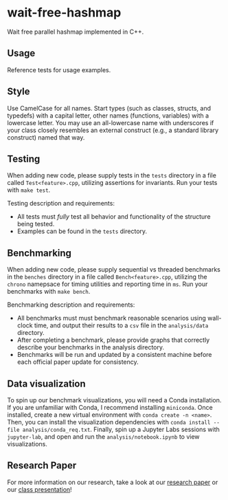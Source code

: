 # wait-free-hashmap
Wait free parallel hashmap implemented in C++.

## Usage

Reference tests for usage examples.

## Style

Use CamelCase for all names. Start types (such as classes, structs, and typedefs) with a capital letter, other names (functions, variables) with a lowercase letter. You may use an all-lowercase name with underscores if your class closely resembles an external construct (e.g., a standard library construct) named that way.

## Testing

When adding new code, please supply tests in the `tests` directory in a file called `Test<feature>.cpp`, utilizing assertions for invariants. Run your tests with `make test`.

Testing description and requirements:
 - All tests must *fully* test all behavior and functionality of the structure being tested.
 - Examples can be found in the `tests` directory.

## Benchmarking

When adding new code, please supply sequential vs threaded benchmarks in the `benches` directory in a file called `Bench<feature>.cpp`, utilizing the `chrono` namepsace for timing utilities and reporting time in `ms`. Run your benchmarks with `make bench`.

Benchmarking description and requirements:
 - All benchmarks must must benchmark reasonable scenarios using wall-clock time, and output their results to a `csv` file in the `analysis/data` directory.
 - After completing a benchmark, please provide graphs that correctly describe your benchmarks in the analysis directory.
 - Benchmarks will be run and updated by a consistent machine before each official paper update for consistency.

## Data visualization

To spin up our benchmark visualizations, you will need a Conda installation. If you are unfamiliar with Conda, I recommend installing `miniconda`. Once installed, create a new virtual environment with `conda create -n <name>`. Then, you can install the visualization dependencies with `conda install --file analysis/conda_req.txt`. Finally, spin up a Jupyter Labs sessions with `jupyter-lab`, and open and run the `analysis/notebook.ipynb` to view visualizations.

## Research Paper
For more information on our research, take a look at our [research paper]() or our [class presentation]()!
